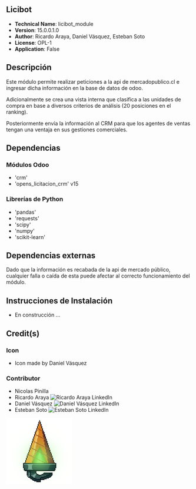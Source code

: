 ## Licibot
- **Technical Name**: licibot_module
- **Version**: 15.0.0.1.0
- **Author**: Ricardo Araya, Daniel Vásquez, Esteban Soto
- **License**: OPL-1
- **Application**: False

## Descripción
Este módulo permite realizar peticiones a la api de mercadopublico.cl 
e ingresar dicha información en la base de datos de odoo.

Adicionalmente se crea una vista interna que clasifica a las unidades de compra
en base a diversos criterios de análisis (20 posiciones en el ranking).

Posteriormente envía la información al CRM para que los agentes de ventas tengan 
una ventaja en sus gestiones comerciales.

## Dependencias
### Módulos Odoo
- 'crm'
- 'opens_licitacion_crm' v15

### Librerías de Python
- 'pandas'
- 'requests'
- 'scipy'
- 'numpy'
- 'scikit-learn'

## Dependencias externas
Dado que la información es recabada de la api de mercado público, cualquier 
falla o caída de esta puede afectar al correcto funcionamiento del módulo.

## Instrucciones de Instalación
- En construcción ...

## Credit(s)
### Icon
- Icon made by Daniel Vásquez 

### Contributor
- Nicolas Pinilla 
- Ricardo Araya ![Ricardo Araya LinkedIn](https://www.linkedin.com/in/ricardo-araya-calfio/)
- Daniel Vásquez ![Daniel Vásquez LinkedIn](https://www.linkedin.com/in/daniel-vasquez-r/)
- Esteban Soto ![Esteban Soto LinkedIn](https://www.linkedin.com/in/esteban-soto-valenzuela/)

![Licibot Logo](static/description/icon.png "Licibot")
